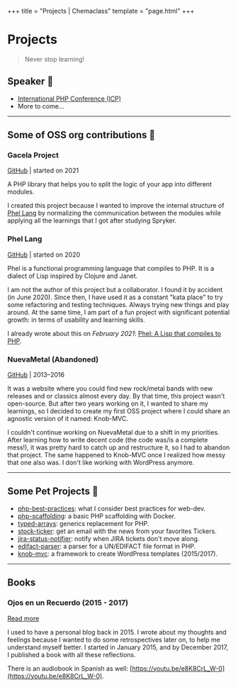 +++
title = "Projects | Chemaclass"
template = "page.html"
+++

# Projects

> Never stop learning!

## Speaker 🎤

- [International PHP Conference (ICP)](https://phpconference.com/speaker/jose-maria-valera-reales/)
- More to come...

---

## Some of OSS org contributions 🌚

### Gacela Project

[GitHub](https://github.com/gacela-project/gacela) | started on 2021

A PHP library that helps you to split the logic of your app into different modules.

I created this project because I wanted to improve the internal structure of [Phel Lang](https://phel-lang.org/) by
normalizing the communication between the modules while applying all the learnings that I got after studying Spryker.

### Phel Lang

[GitHub](https://github.com/phel-lang/phel-lang) | started on 2020

Phel is a functional programming language that compiles to PHP. It is a dialect of Lisp inspired by Clojure and Janet.

I am not the author of this project but a collaborator. I found it by accident (in June 2020). Since then, I have used
it as a constant "kata place" to try some refactoring and testing techniques. Always trying new things and play around.
At the same time, I am part of a fun project with significant potential growth: in terms of usability and learning
skills.

I already wrote about this on *February 2021*: [Phel: A Lisp that compiles to PHP](/blog/phel-first-release/).

### NuevaMetal (Abandoned)

[GitHub](https://github.com/NuevaMetal/nm_template) | 2013–2016

It was a website where you could find new rock/metal bands with new releases and or classics almost every day. By that
time, this project wasn't open-source. But after two years working on it, I wanted to share my learnings, so I decided
to create my first OSS project where I could share an agnostic version of it named: Knob-MVC.

I couldn't continue working on NuevaMetal due to a shift in my priorities. After learning how to write decent code (the
code was/is a complete mess!), it was pretty hard to catch up and restructure it, so I had to abandon that project. The
same happened to Knob-MVC once I realized how messy that one also was. I don't like working with WordPress anymore.

---

## Some Pet Projects 🦣

- [php-best-practices](https://github.com/Chemaclass/php-best-practices): what I consider best practices for web-dev.
- [php-scaffolding](https://github.com/Chemaclass/php-scaffolding): a basic PHP scaffolding with Docker.
- [typed-arrays](https://github.com/Chemaclass/typed-arrays): generics replacement for PHP.
- [stock-ticker](https://github.com/Chemaclass/stock-ticker): get an email with the news from your favorites Tickers.
- [jira-status-notifier](https://github.com/Chemaclass/JiraStatusNotifier): notify when JIRA tickets don't move along.
- [edifact-parser](https://github.com/Chemaclass/EdifactParser): a parser for a UN/EDIFACT file format in PHP.
- [knob-mvc](https://github.com/Chemaclass/knob-mvc): a framework to create WordPress templates (2015/2017).

---

## Books

### Ojos en un Recuerdo (2015 - 2017)

[Read more](/books)

I used to have a personal blog back in 2015. I wrote about my thoughts and feelings because I wanted to do some
retrospectives later on, to help me understand myself better. I started in January 2015, and by December 2017, I
published a book with all these reflections.

There is an audiobook in Spanish as well: [https://youtu.be/e8K8CrL_W-0](https://youtu.be/e8K8CrL_W-0).

